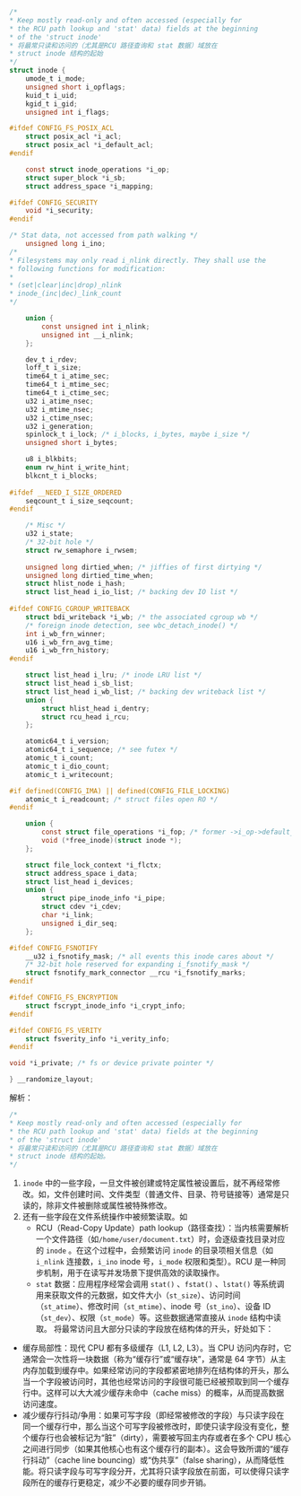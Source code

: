 ```c
/*
* Keep mostly read-only and often accessed (especially for
* the RCU path lookup and 'stat' data) fields at the beginning
* of the 'struct inode'
* 将最常只读和访问的（尤其是RCU 路径查询和 stat 数据）域放在
* struct inode 结构的起始
*/
struct inode {
	umode_t i_mode;
	unsigned short i_opflags;
	kuid_t i_uid;
	kgid_t i_gid;
	unsigned int i_flags;

#ifdef CONFIG_FS_POSIX_ACL
	struct posix_acl *i_acl;
	struct posix_acl *i_default_acl;
#endif

	const struct inode_operations *i_op;
	struct super_block *i_sb;
	struct address_space *i_mapping;

#ifdef CONFIG_SECURITY
	void *i_security;
#endif

/* Stat data, not accessed from path walking */
	unsigned long i_ino;
/*
* Filesystems may only read i_nlink directly. They shall use the
* following functions for modification:
*
* (set|clear|inc|drop)_nlink
* inode_(inc|dec)_link_count
*/

	union {
		const unsigned int i_nlink;
		unsigned int __i_nlink;
	};

	dev_t i_rdev;
	loff_t i_size;
	time64_t i_atime_sec;
	time64_t i_mtime_sec;
	time64_t i_ctime_sec;
	u32 i_atime_nsec;
	u32 i_mtime_nsec;
	u32 i_ctime_nsec;
	u32 i_generation;
	spinlock_t i_lock; /* i_blocks, i_bytes, maybe i_size */
	unsigned short i_bytes;

	u8 i_blkbits;
	enum rw_hint i_write_hint;
	blkcnt_t i_blocks;
  
#ifdef __NEED_I_SIZE_ORDERED
	seqcount_t i_size_seqcount;
#endif

	/* Misc */
	u32 i_state;
	/* 32-bit hole */
	struct rw_semaphore i_rwsem;
	
	unsigned long dirtied_when; /* jiffies of first dirtying */
	unsigned long dirtied_time_when;
	struct hlist_node i_hash;
	struct list_head i_io_list; /* backing dev IO list */
	
#ifdef CONFIG_CGROUP_WRITEBACK
	struct bdi_writeback *i_wb; /* the associated cgroup wb */
	/* foreign inode detection, see wbc_detach_inode() */
	int i_wb_frn_winner;
	u16 i_wb_frn_avg_time;
	u16 i_wb_frn_history;
#endif

	struct list_head i_lru; /* inode LRU list */
	struct list_head i_sb_list;
	struct list_head i_wb_list; /* backing dev writeback list */
	union {
		struct hlist_head i_dentry;
		struct rcu_head i_rcu;
	};

	atomic64_t i_version;
	atomic64_t i_sequence; /* see futex */
	atomic_t i_count;
	atomic_t i_dio_count;
	atomic_t i_writecount;

#if defined(CONFIG_IMA) || defined(CONFIG_FILE_LOCKING)
	atomic_t i_readcount; /* struct files open RO */
#endif

	union {
		const struct file_operations *i_fop; /* former ->i_op->default_file_ops */
		void (*free_inode)(struct inode *);
	};

	struct file_lock_context *i_flctx;
	struct address_space i_data;
	struct list_head i_devices;
	union {
		struct pipe_inode_info *i_pipe;
		struct cdev *i_cdev;
		char *i_link;
		unsigned i_dir_seq;
	};

#ifdef CONFIG_FSNOTIFY
	__u32 i_fsnotify_mask; /* all events this inode cares about */
	/* 32-bit hole reserved for expanding i_fsnotify_mask */
	struct fsnotify_mark_connector __rcu *i_fsnotify_marks;
#endif

#ifdef CONFIG_FS_ENCRYPTION
	struct fscrypt_inode_info *i_crypt_info;
#endif 

#ifdef CONFIG_FS_VERITY
	struct fsverity_info *i_verity_info;
#endif

void *i_private; /* fs or device private pointer */

} __randomize_layout;
```

解析：
```c
/*
* Keep mostly read-only and often accessed (especially for
* the RCU path lookup and 'stat' data) fields at the beginning
* of the 'struct inode'
* 将最常只读和访问的（尤其是RCU 路径查询和 stat 数据）域放在
* struct inode 结构的起始。
*/
```
1. `inode` 中的一些字段，一旦文件被创建或特定属性被设置后，就不再经常修改。如，文件创建时间、文件类型（普通文件、目录、符号链接等）通常是只读的，除非文件被删除或属性被特殊修改。
2. 还有一些字段在文件系统操作中被频繁读取。如
	- RCU（Read-Copy Update）path lookup（路径查找）：当内核需要解析一个文件路径（如`/home/user/document.txt`）时，会逐级查找目录对应的 `inode` 。在这个过程中，会频繁访问 `inode` 的目录项相关信息（如 `i_nlink` 连接数，`i_ino` inode 号，`i_mode` 权限和类型）。RCU 是一种同步机制，用于在读写并发场景下提供高效的读取操作。
	- `stat` 数据：应用程序经常会调用 `stat()` 、`fstat()` 、`lstat()` 等系统调用来获取文件的元数据，如文件大小（`st_size`）、访问时间（`st_atime`）、修改时间（`st_mtime`）、inode 号（`st_ino`）、设备 ID（`st_dev`）、权限（`st_mode`）等。这些数据通常直接从 `inode` 结构中读取。
将最常访问且大部分只读的字段放在结构体的开头，好处如下：
- 缓存局部性：现代 CPU 都有多级缓存（L1, L2, L3）。当 CPU 访问内存时，它通常会一次性将一块数据（称为“缓存行”或“缓存块”，通常是 64 字节）从主内存加载到缓存中。如果经常访问的字段都紧密地排列在结构体的开头，那么当一个字段被访问时，其他也经常访问的字段很可能已经被预取到同一个缓存行中。这样可以大大减少缓存未命中（cache miss）的概率，从而提高数据访问速度。
- 减少缓存行抖动/争用：如果可写字段（即经常被修改的字段）与只读字段在同一个缓存行中，那么当这个可写字段被修改时，即使只读字段没有变化，整个缓存行也会被标记为“脏”（dirty），需要被写回主内存或者在多个 CPU 核心之间进行同步（如果其他核心也有这个缓存行的副本）。这会导致所谓的“缓存行抖动”（cache line bouncing）或“伪共享”（false sharing），从而降低性能。将只读字段与可写字段分开，尤其将只读字段放在前面，可以使得只读字段所在的缓存行更稳定，减少不必要的缓存同步开销。